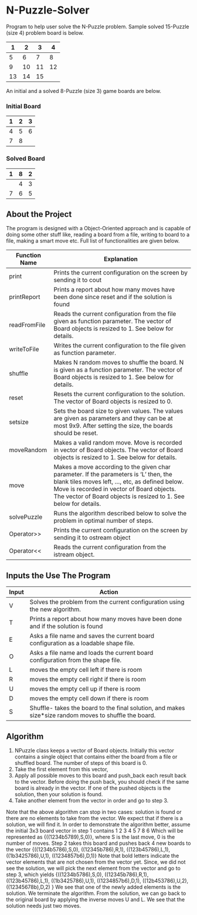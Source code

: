 # N-Puzzle-Solver

Program to help user solve the N-Puzzle problem. Sample solved 15-Puzzle (size 4) problem board is below.

| 1 | 2 | 3 | 4 |
| --- | --- | --- | --- |
| 5 | 6 | 7 | 8 |
| 9 | 10 | 11 | 12 |
| 13 | 14 | 15 | |

An initial and a solved 8-Puzzle (size 3) game boards are below.
### Initial Board

| 1 | 2 | 3 |
| --- | --- | --- |
| 4 | 5 | 6 |
| 7 | 8 |  |
### Solved Board
| 1 | 8 | 2 |
| --- | --- | --- |
|   | 4 | 3 |
| 7 | 6 | 5 |

## About the Project
 The program is designed with a Object-Oriented approach and is capable of doing some other stuff like, reading a board from a file, writing to board to a file, making a smart move etc. Full list of functionalities are given below.

| Function Name | Explanation |
| --- | --- |
|print | Prints the current configuration on the screen by sending it to cout|
|printReport | Prints a report about how many moves have been done since reset and if the solution is found|
|readFromFile | Reads the current configuration from the file given as function parameter. The vector of Board objects is resized to 1. See below for details. |
|writeToFile | Writes the current configuration to the file given as function parameter.|
|shuffle | Makes N random moves to shuffle the board. N is given as a function parameter. The vector of Board objects is resized to 1. See below for details.|
|reset | Resets the current configuration to the solution. The vector of Board objects is resized to 0.|
|setsize | Sets the board size to given values. The values are given as parameters and they can be at most 9x9. After setting the size, the boards should be reset.|
|moveRandom |Makes a valid random move. Move is recorded in vector of Board objects. The vector of Board objects is resized to 1. See below for details. |
|move | Makes a move according to the given char parameter. If the parameters is ‘L’ then, the blank tiles moves left, …, etc, as defined below. Move is recorded in vector of Board objects. The vector of Board objects is resized to 1. See below for details.|
|solvePuzzle | Runs the algorithm described below to solve the problem in optimal number of steps.|
|Operator>> | Prints the current configuration on the screen by sending it to ostream object|
|Operator<< | Reads the current configuration from the istream object.|

## Inputs the Use The Program

| Input | Action |
| --- | --- |
| V| Solves the problem from the current configuration using the new algorithm. |
| T| Prints a report about how many moves have been done and if the solution is found|
| E| Asks a file name and saves the current board configuration as a loadable shape file.|
| O| Asks a file name and loads the current board configuration from the shape file.|
| L| moves the empty cell left if there is room|
| R| moves the empty cell right if there is room|
| U| moves the empty cell up if there is room|
| D| moves the empty cell down if there is room|
| S| Shuffle- takes the board to the final solution, and makes size*size random moves to shuffle the board.|

## Algorithm

1. NPuzzle class keeps a vector of Board objects. Initially this vector contains a single object that contains either the board from a file or shuffled board. The number of steps of this board is 0.
2. Take the first element from this vector,
3. Apply all possible moves to this board and push_back each result back to the vector. Before doing the push back, you should check if the same board is already in the vector. If one of the pushed objects is the solution, then your solution is found.
4. Take another element from the vector in order and go to step 3.

Note that the above algorithm can stop in two cases: solution is found or there are no elements to take from the vector. We expect that if there is a solution, we will find it. In order to demonstrate the algorithm better, assume the initial 3x3 board vector in step 1 contains
1 2 3
4 5
7 8 6
Which will be represented as {((1234b5789),S,0)}, where S is the last move, 0 is the number of moves. Step 2 takes this board and pushes back 4 new boards to the vector
{((1234b5786),S,0), ((12345b786),R,1), ((123b45786),L,1),
((1b3425786),U,1), ((1234857b6),D,1)}
Note that bold letters indicate the vector elements that are not chosen from the vector yet. Since, we did not see the solution, we will pick the next element from the vector and go to step 3, which yields
{((1234b5786),S,0), ((12345b786),R,1), ((123b45786),L,1),
((1b3425786),U,1), ((1234857b6),D,1), ((12b453786),U,2), ((12345678b),D,2) }
We see that one of the newly added elements is the solution. We terminate the algorithm. From the solution, we can go back to the original board by applying the inverse moves U and L. We see that the solution needs just two moves.



